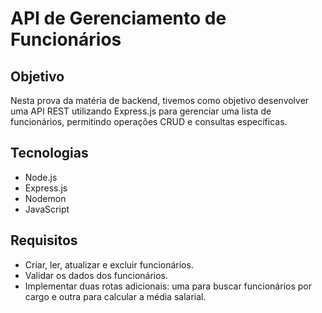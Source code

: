 # API de Gerenciamento de Funcionários

## Objetivo

Nesta prova da matéria de backend, tivemos como objetivo desenvolver uma API REST utilizando Express.js para gerenciar uma lista de funcionários, permitindo operações CRUD e consultas específicas.

## Tecnologias

- Node.js
- Express.js
- Nodemon
- JavaScript

## Requisitos

- Criar, ler, atualizar e excluir funcionários.
- Validar os dados dos funcionários.
- Implementar duas rotas adicionais: uma para buscar funcionários por cargo e outra para calcular a média salarial.